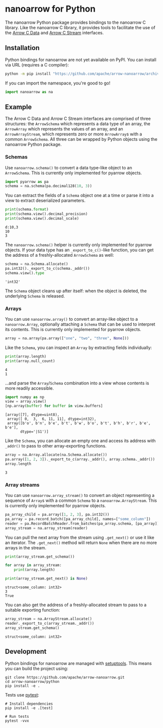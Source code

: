 <!---
  Licensed to the Apache Software Foundation (ASF) under one
  or more contributor license agreements.  See the NOTICE file
  distributed with this work for additional information
  regarding copyright ownership.  The ASF licenses this file
  to you under the Apache License, Version 2.0 (the
  "License"); you may not use this file except in compliance
  with the License.  You may obtain a copy of the License at

    http://www.apache.org/licenses/LICENSE-2.0

  Unless required by applicable law or agreed to in writing,
  software distributed under the License is distributed on an
  "AS IS" BASIS, WITHOUT WARRANTIES OR CONDITIONS OF ANY
  KIND, either express or implied.  See the License for the
  specific language governing permissions and limitations
  under the License.
-->

<!-- Render with jupyter nbconvert --to markdown README.ipynb -->

# nanoarrow for Python

The nanoarrow Python package provides bindings to the nanoarrow C library. Like
the nanoarrow C library, it provides tools to facilitate the use of the
[Arrow C Data](https://arrow.apache.org/docs/format/CDataInterface.html)
and [Arrow C Stream](https://arrow.apache.org/docs/format/CStreamInterface.html)
interfaces.

## Installation

Python bindings for nanoarrow are not yet available on PyPI. You can install via
URL (requires a C compiler):

```bash
python -m pip install "https://github.com/apache/arrow-nanoarrow/archive/refs/heads/main.zip#egg=nanoarrow&subdirectory=python"
```

If you can import the namespace, you're good to go!


```python
import nanoarrow as na
```

## Example

The Arrow C Data and Arrow C Stream interfaces are comprised of three structures: the `ArrowSchema` which represents a data type of an array, the `ArrowArray` which represents the values of an array, and an `ArrowArrayStream`, which represents zero or more `ArrowArray`s with a common `ArrowSchema`. All three can be wrapped by Python objects using the nanoarrow Python package.

### Schemas

Use `nanoarrow.schema()` to convert a data type-like object to an `ArrowSchema`. This is currently only implemented for pyarrow objects.


```python
import pyarrow as pa
schema = na.schema(pa.decimal128(10, 3))
```

You can extract the fields of a `Schema` object one at a time or parse it into a view to extract deserialized parameters.


```python
print(schema.format)
print(schema.view().decimal_precision)
print(schema.view().decimal_scale)
```

    d:10,3
    10
    3


The `nanoarrow.schema()` helper is currently only implemented for pyarrow objects. If your data type has an `_export_to_c()`-like function, you can get the address of a freshly-allocated `ArrowSchema` as well:


```python
schema = na.Schema.allocate()
pa.int32()._export_to_c(schema._addr())
schema.view().type
```




    'int32'



The `Schema` object cleans up after itself: when the object is deleted, the underlying `Schema` is released.

### Arrays

You can use `nanoarrow.array()` to convert an array-like object to a `nanoarrow.Array`, optionally attaching a `Schema` that can be used to interpret its contents. This is currently only implemented for pyarrow objects.


```python
array = na.array(pa.array(["one", "two", "three", None]))
```

Like the `Schema`, you can inspect an `Array` by extracting fields individually:


```python
print(array.length)
print(array.null_count)
```

    4
    1


...and parse the `Array`/`Schema` combination into a view whose contents is more readily accessible.


```python
import numpy as np
view = array.view()
[np.array(buffer) for buffer in view.buffers]
```




    [array([7], dtype=uint8),
     array([ 0,  3,  6, 11, 11], dtype=int32),
     array([b'o', b'n', b'e', b't', b'w', b'o', b't', b'h', b'r', b'e', b'e'],
           dtype='|S1')]



Like the `Schema`, you can allocate an empty one and access its address with `_addr()` to pass to other array-exporting functions.


```python
array = na.Array.allocate(na.Schema.allocate())
pa.array([1, 2, 3])._export_to_c(array._addr(), array.schema._addr())
array.length
```




    3



### Array streams

You can use `nanoarrow.array_stream()` to convert an object representing a sequence of `Array`s with a common `Schema` to a `nanoarrow.ArrayStream`. This is currently only implemented for pyarrow objects.


```python
pa_array_child = pa.array([1, 2, 3], pa.int32())
pa_array = pa.record_batch([pa_array_child], names=["some_column"])
reader = pa.RecordBatchReader.from_batches(pa_array.schema, [pa_array])
array_stream = na.array_stream(reader)
```

You can pull the next array from the stream using `.get_next()` or use it like an iterator. The `.get_next()` method will return `None` when there are no more arrays in the stream.


```python
print(array_stream.get_schema())

for array in array_stream:
    print(array.length)

print(array_stream.get_next() is None)
```

    struct<some_column: int32>
    3
    True


You can also get the address of a freshly-allocated stream to pass to a suitable exporting function:


```python
array_stream = na.ArrayStream.allocate()
reader._export_to_c(array_stream._addr())
array_stream.get_schema()
```




    struct<some_column: int32>



## Development

Python bindings for nanoarrow are managed with [setuptools](https://setuptools.pypa.io/en/latest/index.html).
This means you can build the project using:

```shell
git clone https://github.com/apache/arrow-nanoarrow.git
cd arrow-nanoarrow/python
pip install -e .
```

Tests use [pytest](https://docs.pytest.org/):

```shell
# Install dependencies
pip install -e .[test]

# Run tests
pytest -vvx
```
